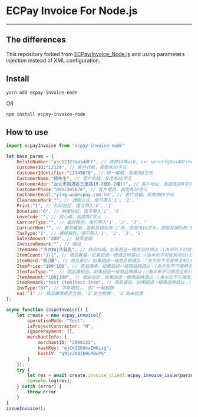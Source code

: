 # ECPay Invoice For Node.js

---

## The differences

This repository forked from [ECPay/Invoice_Node.js](https://github.com/ECPay/Invoice_Node.js)
and using parameters injection instead of XML configuration.  

## Install

    yarn add ecpay-invoice-node

  OR  

    npm install ecpay-invoice-node

## How to use

```javascript
import ecpayInvoice from 'ecpay-invoice-node'

let base_param = {
    RelateNumber:"asc12323aasddFY", // 請帶30碼uid, ex: werntfg9os48trhw34etrwerh8ew2r
    CustomerID:"12124", // 客戶代號，長度為20字元
    CustomerIdentifier:"12345678", // 統一編號，長度為8字元
    CustomerName:"綠先生", // 客戶名稱，長度為20字元
    CustomerAddr:"台北市南港區三重路19-2號6-2樓()", // 客戶地址，長度為100字元
    CustomerPhone:"0912345678", // 客戶電話，長度為20字元
    CustomerEmail:"ying.wu@ecpay.com.tw", // 客戶信箱，長度為80字元
    ClearanceMark:"", // 通關方式，僅可帶入'1'、'2'、''
    Print:"1", // 列印註記，僅可帶入'0'、'1'
    Donation:"0", // 捐贈註記，僅可帶入'1'、'0'
    LoveCode:"", // 愛心碼，長度為7字元
    CarruerType:"", // 載具類別，僅可帶入'1'、'2'、'3'、''
    CarruerNum:"", // 載具編號，當載具類別為'2'時，長度為16字元，當載具類別為'3'時，長度為7字元
    TaxType:"1", // 課稅類別，僅可帶入'1'、'2'、'3'、'9'
    SalesAmount:"200", // 發票金額
    InvoiceRemark:"", // 備註
    ItemName:"洗衣精|洗髮乳", // 商品名稱，如果超過一樣商品時請以｜(為半形不可使用全形)分隔
    ItemCount:"1|1", // 商品數量，如果超過一樣商品時請以｜(為半形不可使用全形)分隔
    ItemWord:"瓶|罐", // 商品單位，如果超過一樣商品時請以｜(為半形不可使用全形)分隔
    ItemPrice:"100|100", // 商品價格，如果超過一樣商品時請以｜(為半形不可使用全形)分隔
    ItemTaxType:"", // 商品課稅別，如果超過一樣商品時請以｜(為半形不可使用全形)分隔，如果TaxType為9請帶值，其餘為空
    ItemAmount:"100|100", // 商品合計，如果超過一樣商品時請以｜(為半形不可使用全形)分隔
    ItemRemark:"test item|test item", // 商品備註，如果超過一樣商品時請以｜(為半形不可使用全形)分隔
    InvType:"07", // 字軌類別，、'07'一般稅額
    vat:"1" // 商品單價是否含稅，'1'為含稅價'、'2'為未稅價
};

async function issueInvoice() {
    let create = new ecpay_invoice({
        operationMode: "Test",
        isProjectContractor: "N",
        ignorePayment: [],
        merchantInfo: {
            merchantID: "2000132",
            hashKey: "ejCk326UnaZWKisg",
            hashIV: "q9jcZX8Ib9LM8wYk"
        }
    });
    try {
        let res = await create.invoice_client.ecpay_invoice_issue(parameters = base_param);
        console.log(res);
    } catch (error) {
        throw error
    }
}
issueInvoice();
```
